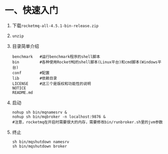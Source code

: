# 一、快速入门

1. 下载`rocketmq-all-4.5.1-bin-release.zip`

2. `unzip`

3. 目录简单介绍

    ```shell
    benchmark	#运行benchmark程序的shell脚本
    bin			#各种使用RocketMQ的shell脚本(Linux平台)和cmd脚本(Windows平台)
    conf		#配置
    lib 		#依赖目录
    LICENSE 	#这三个是版权和功能性的说明
    NOTICE
    README.md
    ```

4. 启动

    ```shell
    nohup sh bin/mqnamesrv &
    nohup sh bin/mqbroker -n localhost:9876 &
    #注意，rocketmq在开启时需要很大的内存，需要修改bin/runbroker.sh里的jvm参数
    ```

5. 终止

    ```shell
    sh bin/mqshutdown namesrv
    sh bin/mqshutdown broker
    ```

    